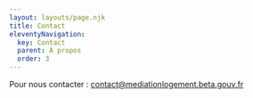 ```yaml
---
layout: layouts/page.njk
title: Contact
eleventyNavigation:
  key: Contact
  parent: À propos
  order: 3
---
```

Pour nous contacter : 
<contact@mediationlogement.beta.gouv.fr>
